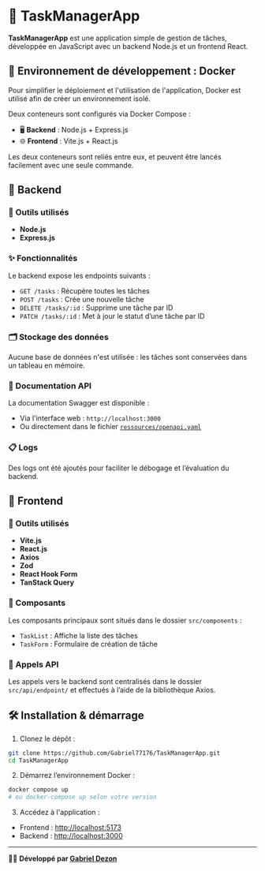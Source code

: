 # 📝 TaskManagerApp

**TaskManagerApp** est une application simple de gestion de tâches, développée en JavaScript avec un backend Node.js et un frontend React.

## 🚀 Environnement de développement : Docker

Pour simplifier le déploiement et l'utilisation de l'application, Docker est utilisé afin de créer un environnement isolé.

Deux conteneurs sont configurés via Docker Compose :

* 🖥️ **Backend** : Node.js + Express.js
* 🌐 **Frontend** : Vite.js + React.js

Les deux conteneurs sont reliés entre eux, et peuvent être lancés facilement avec une seule commande.

## 🔧 Backend

### 🧰 Outils utilisés

* **Node.js**
* **Express.js**

### ✨ Fonctionnalités

Le backend expose les endpoints suivants :

* `GET /tasks` : Récupère toutes les tâches
* `POST /tasks` : Crée une nouvelle tâche
* `DELETE /tasks/:id` : Supprime une tâche par ID
* `PATCH /tasks/:id` : Met à jour le statut d’une tâche par ID

### 🗂️ Stockage des données

Aucune base de données n'est utilisée : les tâches sont conservées dans un tableau en mémoire.

### 📄 Documentation API

La documentation Swagger est disponible :

* Via l'interface web : `http://localhost:3000`
* Ou directement dans le fichier [`ressources/openapi.yaml`](ressources/openapi.yaml)

### 📋 Logs

Des logs ont été ajoutés pour faciliter le débogage et l’évaluation du backend.

## 🎨 Frontend

### 🧰 Outils utilisés

* **Vite.js**
* **React.js**
* **Axios**
* **Zod**
* **React Hook Form**
* **TanStack Query**

### 🧩 Composants

Les composants principaux sont situés dans le dossier `src/components` :

* `TaskList` : Affiche la liste des tâches
* `TaskForm` : Formulaire de création de tâche

### 🔗 Appels API

Les appels vers le backend sont centralisés dans le dossier `src/api/endpoint/` et effectués à l’aide de la bibliothèque Axios.

## 🛠️ Installation & démarrage

1. Clonez le dépôt :

```bash
git clone https://github.com/Gabriel77176/TaskManagerApp.git
cd TaskManagerApp
```

2. Démarrez l’environnement Docker :

```bash
docker compose up
# ou docker-compose up selon votre version
```

3. Accédez à l'application :

* Frontend : [http://localhost:5173](http://localhost:5173)
* Backend : [http://localhost:3000](http://localhost:3000)

---

🧑‍💻 **Développé par [Gabriel Dezon](https://github.com/Gabriel77176)**
